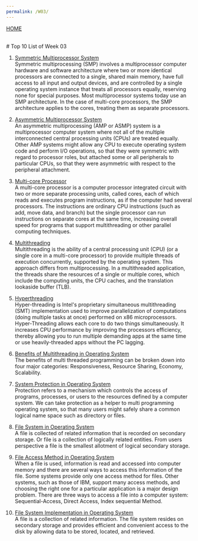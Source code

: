 ```yaml
---
permalink: /W03/
---
```

[HOME](../)

<br>
# Top 10 List of Week 03

1. [Symmetric Multiprocessor System](https://www.tutorialspoint.com/Symmetric-Multiprocessing)<br>
Symmetric multiprocessing (SMP) involves a multiprocessor computer hardware and software architecture where two or more identical processors are connected to a single, shared main memory, have full access to all input and output devices, and are controlled by a single operating system instance that treats all processors equally, reserving none for special purposes.
Most multiprocessor systems today use an SMP architecture. 
In the case of multi-core processors, the SMP architecture applies to the cores, treating them as separate processors.

2. [Asymmetric Multiprocessor System](https://www.tutorialspoint.com/Asymmetric-Multiprocessing)<br>
An asymmetric multiprocessing (AMP or ASMP) system is a multiprocessor computer system where not all of the multiple interconnected central processing units (CPUs) are treated equally.
Other AMP systems might allow any CPU to execute operating system code and perform I/O operations, so that they were symmetric with regard to processor roles, but attached some or all peripherals to particular CPUs, so that they were asymmetric with respect to the peripheral attachment.

3. [Multi-core Processor](https://pdfs.semanticscholar.org/a23b/22fb7bc0286101bdf4794e1e61bcad2fa896.pdf)<br>
A multi-core processor is a computer processor integrated circuit with two or more separate processing units, called cores, each of which reads and executes program instructions, as if the computer had several processors.
The instructions are ordinary CPU instructions (such as add, move data, and branch) but the single processor can run instructions on separate cores at the same time, increasing overall speed for programs that support multithreading or other parallel computing techniques.

4. [Multithreading](https://www.ias.ac.in/article/fulltext/reso/020/09/0844-0855)<br>
Multithreading is the ability of a central processing unit (CPU) (or a single core in a multi-core processor) to provide multiple threads of execution concurrently, supported by the operating system.
This approach differs from multiprocessing. 
In a multithreaded application, the threads share the resources of a single or multiple cores, which include the computing units, the CPU caches, and the translation lookaside buffer (TLB).

5. [Hyperthreading](https://en.wikipedia.org/wiki/Hyper-threading)<br>
Hyper-threading is Intel's proprietary simultaneous multithreading (SMT) implementation used to improve parallelization of computations (doing multiple tasks at once) performed on x86 microprocessors.
Hyper-Threading allows each core to do two things simultaneously. 
It increases CPU performance by improving the processors efficiency, thereby allowing you to run multiple demanding apps at the same time or use heavily-threaded apps without the PC lagging.

6. [Benefits of Multithreading in Operating System](https://www.geeksforgeeks.org/benefits-of-multithreading-in-operating-system/?ref=rp)<br>
The benefits of multi threaded programming can be broken down into four major categories:
Responsiveness, Resource Sharing, Economy, Scalability.

7. [System Protection in Operating System](https://www.geeksforgeeks.org/system-protection-in-operating-system/?ref=rp)<br>
Protection refers to a mechanism which controls the access of programs, processes, or users to the resources defined by a computer system.
We can take protection as a helper to multi programming operating system, so that many users might safely share a common logical name space such as directory or files.

8. [File System in Operating System](https://www.geeksforgeeks.org/file-systems-in-operating-system/?ref=rp)<br>
A file is collected of related information that is recorded on secondary storage.
Or file is a collection of logically related entities. 
From users perspective a file is the smallest allotment of logical secondary storage.

9. [File Access Method in Operating System](https://www.geeksforgeeks.org/file-access-methods-in-operating-system/?ref=rp)<br>
When a file is used, information is read and accessed into computer memory and there are several ways to access this information of the file. 
Some systems provide only one access method for files. 
Other systems, such as those of IBM, support many access methods, and choosing the right one for a particular application is a major design problem. 
There are three ways to access a file into a computer system: Sequential-Access, Direct Access, Index sequential Method. 

10. [File System Implementation in Operating System](https://www.geeksforgeeks.org/file-system-implementation-in-operating-system/?ref=rp)<br>
A file is a collection of related information. 
The file system resides on secondary storage and provides efficient and convenient access to the disk by allowing data to be stored, located, and retrieved.

